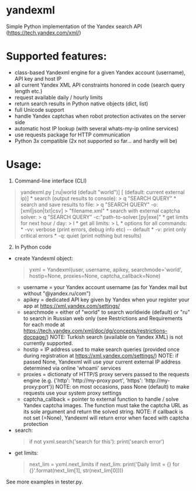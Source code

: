 # yandexml
Simple Python implementation of the Yandex search API (https://tech.yandex.com/xml/)

# Supported features:
* class-based Yandexml engine for a given Yandex account (username), API key and host IP
* all current Yandex XML API constraints honored in code (search query length etc.)
* request available daily / hourly limits
* return search results in Python native objects (dict, list)
* full Unicode support
* handle Yandex captchas when robot protection activates on the server side
* automatic host IP lookup (with several whats-my-ip online services)
* use requests package for HTTP communication
* Python 3x compatible (2x not supported so far... and hardly will be)

# Usage:

1. Command-line interface (CLI)
> yandexml.py <username> <apikey> [<mode>:ru|world (default "world")] [<ip> (default: current external ip)]
	* search (output results to console):
	> q "SEARCH QUERY"
	* search and save results to file:
	> q "SEARCH QUERY" -o:[xml|json|txt|csv] > "filename.xml"
	* search with external captcha solver:
	> q "SEARCH QUERY" -c:"path-to-solver.[py|exe]"
	* get limits for next hour / day:
	> l
	* get all limits:
	> L
	* options for all commands:
		* -vv: verbose (print errors, debug info etc) -- default
		* -v: print only critical errors
		* -q: quiet (print nothing but results)
		
2. In Python code
* create Yandexml object:
	> yxml = Yandexml(user, username, apikey, searchmode='world', hostip=None, proxies=None, captcha_callback=None)
	* username = your Yandex account username (as for Yandex mail but without "@yandex.ru/com")
	* apikey = dedicated API key given by Yandex when your register your app at https://xml.yandex.com/settings/
	* searchmode = either of "world" to search worldwide (default) or "ru" to search in Russian web only (see Restrictions and Requirements for each mode at https://tech.yandex.com/xml/doc/dg/concepts/restrictions-docpage/)
	NOTE: Turkish search (available on Yandex XML) is not currently supported.
	* hostip = IP address used to make search queries (provided once during registration at https://xml.yandex.com/settings/)
	NOTE: if passed None, Yandexml will use your current external IP address determined via online 'whoami' services
	* proxies = dictionaty of HTTP/S proxy servers passed to the requests engine (e.g. {'http': 'http://my-proxy:port', 'https': 'http://my-proxy:port'})
	NOTE: on most occasions, pass None (default) to make requests use your system proxy settings
	* captcha_callback = pointer to external function to handle / solve Yandex captcha images.
	The function must take the captcha URL as its sole argument and return the solved string.
	NOTE: if callback is not set (=None), Yandexml will return error when faced with captcha protection
* search:
	> if not yxml.search('search for this'): print('search error')
* get limits:
	> next_lim = yxml.next_limits 
    > if next_lim:
    >     print('Daily limit = {} for {}'.format(next_lim[1], str(next_lim[0])))
	
See more examples in tester.py.